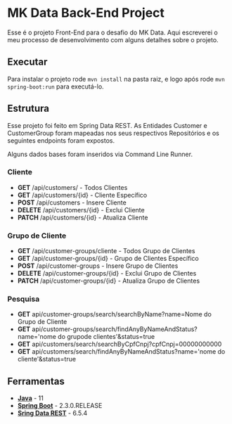 # MK Data Back-End Project

Esse é o projeto Front-End para o desafio do MK Data. Aqui escreverei o meu processo de desenvolvimento
com alguns detalhes sobre o projeto.

## Executar

Para instalar o projeto rode `mvn install` na pasta raiz, e logo após rode `mvn spring-boot:run` para executá-lo.

## Estrutura

Esse projeto foi feito em Spring Data REST. As Entidades Customer e CustomerGroup foram mapeadas nos seus respectivos
Repositórios e os seguintes endpoints foram expostos.

Alguns dados bases foram inseridos via Command Line Runner.

### Cliente

*  **GET**         /api/customers/          - Todos Clientes
*  **GET**         /api/customers/{id}      - Cliente Específico
*  **POST**        /api/customers           - Insere Cliente
*  **DELETE**      /api/customers/{id}      - Exclui Cliente
*  **PATCH**       /api/customers/{id}      - Atualiza Cliente

### Grupo de Cliente
*  **GET**         /api/customer-groups/cliente   - Todos Grupo de Clientes
*  **GET**         /api/customer-groups/{id}      - Grupo de Clientes Específico
*  **POST**        /api/customer-groups           - Insere Grupo de Clientes
*  **DELETE**      /api/customer-groups/{id}      - Exclui Grupo de Clientes
*  **PATCH**       /api/customer-groups/{id}      - Atualiza Grupo de Clientes

### Pesquisa
* **GET**       api/customer-groups/search/searchByName?name=Nome do Grupo de Cliente
* **GET**       api/customer-groups/search/findAnyByNameAndStatus?name='nome do grupode clientes'&status=true
* **GET**       api/customers/search/searchByCpfCnpj?cpfCnpj=00000000000
* **GET**       api/customers/search/findAnyByNameAndStatus?name='nome do cliente'&status=true

## Ferramentas

* **[Java](https://www.oracle.com/java/technologies/javase-jdk11-downloads.html)** - 11
* **[Spring Boot](https://spring.io/projects/spring-boot)** - 2.3.0.RELEASE
* **[Sring Data REST](https://spring.io/projects/spring-data-rest)** - 6.5.4
